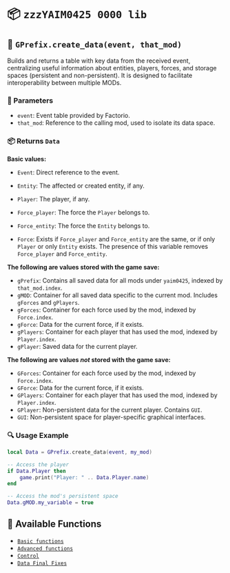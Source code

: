 # 📦 `zzzYAIM0425 0000 lib`

## 🔹 `GPrefix.create_data(event, that_mod)`

Builds and returns a table with key data from the received event, centralizing useful information about entities, players, forces, and storage spaces (persistent and non-persistent). It is designed to facilitate interoperability between multiple MODs.

### 📌 Parameters
- `event`: Event table provided by Factorio.
- `that_mod`: Reference to the calling mod, used to isolate its data space.

### 📦 Returns `Data`

**Basic values:**
- `Event`: Direct reference to the event.
- `Entity`: The affected or created entity, if any.
- `Player`: The player, if any.

- `Force_player`: The force the `Player` belongs to.
- `Force_entity`: The force the `Entity` belongs to.
- `Force`: Exists if `Force_player` and `Force_entity` are the same, or if only `Player` or only `Entity` exists. The presence of this variable removes `Force_player` and `Force_entity`.

**The following are values stored with the game save:**
- `gPrefix`: Contains all saved data for all mods under `yaim0425`, indexed by `that_mod.index`.
- `gMOD`: Container for all saved data specific to the current mod. Includes `gForces` and `gPlayers`.
- `gForces`: Container for each force used by the mod, indexed by `Force.index`.
- `gForce`: Data for the current force, if it exists.
- `gPlayers`: Container for each player that has used the mod, indexed by `Player.index`.
- `gPlayer`: Saved data for the current player.

**The following are values *not* stored with the game save:**
- `GForces`: Container for each force used by the mod, indexed by `Force.index`.
- `GForce`: Data for the current force, if it exists.
- `GPlayers`: Container for each player that has used the mod, indexed by `Player.index`.
- `GPlayer`: Non-persistent data for the current player. Contains `GUI`.
- `GUI`: Non-persistent space for player-specific graphical interfaces.

### 🔍 Usage Example

```lua
local Data = GPrefix.create_data(event, my_mod)

-- Access the player
if Data.Player then
    game.print("Player: " .. Data.Player.name)
end

-- Access the mod's persistent space
Data.gMOD.my_variable = true
```

## 📘 Available Functions

- [`Basic functions`](./Doc/En/Basic%20functions.md)
- [`Advanced functions`](./Doc/En/Advanced%20functions.md)
- [`Control`](./Doc/En/control.md)
- [`Data Final Fixes`](./Doc/En/data-final-fixes.md)
